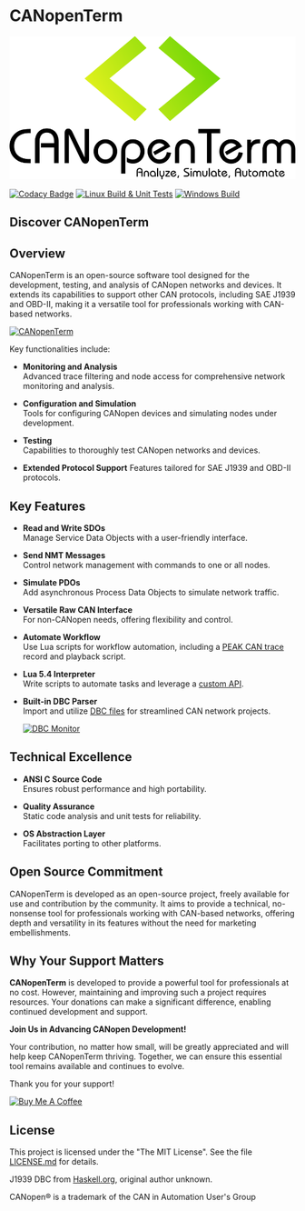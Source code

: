 # CANopenTerm

[![CANopenTerm](https://raw.githubusercontent.com/CANopenTerm/CANopenTerm/main/media/logo.svg)](https://raw.githubusercontent.com/CANopenTerm/CANopenTerm/main/media/logo.svg?raw=true "CANopenTerm")

[![Codacy Badge](https://app.codacy.com/project/badge/Grade/d0b16a90be6d4a59beafcabd727b2a2f)](https://app.codacy.com/gh/CANopenTerm/CANopenTerm/dashboard?utm_source=gh&utm_medium=referral&utm_content=&utm_campaign=Badge_grade)
[![Linux Build & Unit Tests](https://github.com/CANopenTerm/CANopenTerm/actions/workflows/linux.yml/badge.svg)](https://github.com/CANopenTerm/CANopenTerm/actions/workflows/linux.yml)
[![Windows Build](https://github.com/CANopenTerm/CANopenTerm/actions/workflows/windows.yml/badge.svg)](https://github.com/CANopenTerm/CANopenTerm/actions/workflows/windows.yml)

## Discover CANopenTerm

## Overview

CANopenTerm is an open-source software tool designed for the
development, testing, and analysis of CANopen networks and
devices. It extends its capabilities to support other CAN
protocols, including SAE J1939 and OBD-II, making it a
versatile tool for professionals working with CAN-based
networks.

[![CANopenTerm](https://canopenterm.de/media/CANopenTerm.gif)](https://raw.githubusercontent.com/CANopenTerm/CANopenTerm/main/docs/media/CANopenTerm.gif?raw=true "CANopenTerm")

Key functionalities include:

- **Monitoring and Analysis**  
  Advanced trace filtering and node access for comprehensive
  network monitoring and analysis.

- **Configuration and Simulation**  
  Tools for configuring CANopen devices and simulating nodes
  under development.

- **Testing**  
  Capabilities to thoroughly test CANopen networks and devices.

- **Extended Protocol Support** 
  Features tailored for SAE J1939 and OBD-II protocols.

## Key Features

- **Read and Write SDOs**  
  Manage Service Data Objects with a user-friendly interface.

- **Send NMT Messages**  
  Control network management with commands to one or all nodes.

- **Simulate PDOs**  
  Add asynchronous Process Data Objects to simulate network
  traffic.

- **Versatile Raw CAN Interface**  
  For non-CANopen needs, offering flexibility and control.

- **Automate Workflow**  
  Use Lua scripts for workflow automation, including a
  [PEAK CAN trace](https://www.peak-system.com/produktcd/Pdf/English/PEAK_CAN_TRC_File_Format.pdf)
  record and playback script.

- **Lua 5.4 Interpreter**  
  Write scripts to automate tasks and leverage a
  [custom API](https://canopenterm.de/lua-api).

- **Built-in DBC Parser**  
  Import and utilize
  [DBC files](https://www.csselectronics.com/pages/can-dbc-file-database-intro)
  for streamlined CAN network projects.

  [![DBC Monitor](https://canopenterm.de/media/DBC_Monitor.gif)](https://raw.githubusercontent.com/CANopenTerm/CANopenTerm/main/docs/media/DBC_Monitor.gif?raw=true "DBC Monitor")

## Technical Excellence

- **ANSI C Source Code**  
  Ensures robust performance and high portability.

- **Quality Assurance**  
  Static code analysis and unit tests for reliability.

- **OS Abstraction Layer**  
  Facilitates porting to other platforms.

## Open Source Commitment

CANopenTerm is developed as an open-source project, freely
available for use and contribution by the community. It aims
to provide a technical, no-nonsense tool for professionals
working with CAN-based networks, offering depth and versatility
in its features without the need for marketing embellishments.

## Why Your Support Matters

**CANopenTerm** is developed to provide a powerful tool for
professionals at no cost.  However, maintaining and improving
such a project requires resources.  Your donations can make a
significant difference, enabling continued development and support.

**Join Us in Advancing CANopen Development!**

Your contribution, no matter how small, will be greatly appreciated
and will help keep CANopenTerm thriving. Together, we can ensure
this essential tool remains available and continues to evolve.

Thank you for your support!

[![Buy Me A Coffee](https://canopenterm.de/media/buy-me-a-coffee.png)](https://www.buymeacoffee.com/mupf.dev)

## License

This project is licensed under the "The MIT License".  See the file
[LICENSE.md](LICENSE.md) for details.

J1939 DBC from
[Haskell.org](https://hackage.haskell.org/package/ecu-0.0.8/src/src/j1939_utf8.dbc),
original author unknown.

CANopen® is a trademark of the CAN in Automation User's Group
